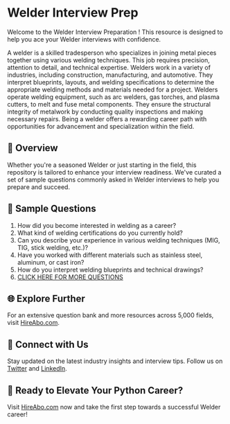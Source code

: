 # Welder Interview Prep

Welcome to the Welder Interview Preparation ! This resource is designed to help you ace your Welder interviews with confidence.

A welder is a skilled tradesperson who specializes in joining metal pieces together using various welding techniques. This job requires precision, attention to detail, and technical expertise. Welders work in a variety of industries, including construction, manufacturing, and automotive. They interpret blueprints, layouts, and welding specifications to determine the appropriate welding methods and materials needed for a project. Welders operate welding equipment, such as arc welders, gas torches, and plasma cutters, to melt and fuse metal components. They ensure the structural integrity of metalwork by conducting quality inspections and making necessary repairs. Being a welder offers a rewarding career path with opportunities for advancement and specialization within the field.

## 🚀 Overview

Whether you're a seasoned Welder or just starting in the field, this repository is tailored to enhance your interview readiness. We've curated a set of sample questions commonly asked in Welder interviews to help you prepare and succeed.

## 📝 Sample Questions

1. How did you become interested in welding as a career?
2. What kind of welding certifications do you currently hold?
3. Can you describe your experience in various welding techniques (MIG, TIG, stick welding, etc.)?
4. Have you worked with different materials such as stainless steel, aluminum, or cast iron?
5. How do you interpret welding blueprints and technical drawings?
6. [CLICK HERE FOR MORE QUESTIONS](https://hireabo.com/job/12_3_0/Welder)

## 🌐 Explore Further

For an extensive question bank and more resources across 5,000 fields, visit [HireAbo.com](https://www.hireabo.com).

## 📱 Connect with Us

Stay updated on the latest industry insights and interview tips. Follow us on [Twitter](https://twitter.com/hireabo) and [LinkedIn](https://www.linkedin.com/in/hire-abo-3609972a8/).

## 🚀 Ready to Elevate Your Python Career?

Visit [HireAbo.com](https://www.hireabo.com) now and take the first step towards a successful Welder career!